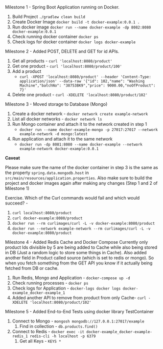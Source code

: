 Milestone 1 - Spring Boot Application running on Docker.

1. Build Project `./gradlew clean build`
2. Create Docker Image `docker build -t docker-example:0.0.1 .`
3. Run docker image `docker run --name docker-example -dp 8082:8080 docker-example:0.0.1`
4. Check running docker container `docker ps`
5. Check logs for docker container `docker logs docker-example`

Milestone 2 - Added POST, DELETE and GET for id APIs.

1. Get all products - `curl 'localhost:8080/product'`
2. Get one product - `curl 'localhost:8080/product/100'`
3. Add a product
    - `curl -XPOST 'localhost:8080/product' --header 'Content-Type: application/json' --data-raw '{"id": 102,"name": "Washing Machine","batchNo": "38753BK9","price": 9000.00,"noOfProduct": 7}'`
4. Delete one product - `curl -XDELETE 'localhost:8080/product/102'`

Milestone 3 - Moved storage to Database (Mongo)

1. Create a docker network - `docker network create example-network`
2. List all docker networks - `docker network ls`
3. Run Mongo container and attach it to the network created in step 1
    - `docker run --name docker-example-mongo -p 27017:27017 --network example-network -d mongo:latest`
4. Run application and attach it to the same network
    - `docker run -dp 8081:8080 --name docker-example --network example-network docker-example:0.0.1`

**Caveat**

Please make sure the name of the docker container in step 3 is the same as the property `spring.data.mongodb.host`
in `src/main/resources/application.properties`. Also make sure to build the project and docker images again after making
any changes (Step 1 and 2 of Milestone 1)

Exercise. Which of the Curl commands would fail and which would succeed? -

1. `curl localhost:8080/product`
2. `curl docker-example:8080/product`
3. `docker run --rm curlimages/curl -L -v docker-example:8080/product`
4. `docker run --network example-network --rm curlimages/curl -L -v docker-example:8080/product`

Milestone 4 - Added Redis Cache and Docker Compose Currently only product Ids divisible by 5 are being added to Cache
while also being stored in DB (Just a random logic to store some things in Cache). Also added another field in Product
called source (which is set to redis or mongo). So when you fetch something from the GET API you know if it actually
being fetched from DB or cache.

1. Run Redis, Mongo and Application - `docker-compose up -d`
2. Check running processes - `docker ps`
3. Check logs for Application - `docker-logs docker logs docker-example_docker-example_1`
4. Added another API to remove from product from only Cache- `curl -XDELETE 'localhost:8080/product/102'`

Milestone 5 - Added End-to-End Tests using docker library TestContainer

1. Connect to Mongo - `mongosh mongodb://127.0.0.1:27017/example`
   1. Find in collection - `db.products.find()`
2. Connect to Redis - `docker exec -it docker-example_docker-example-redis_1 redis-cli -h localhost -p 6379`
   1. Get all Keys - `KEYS *`